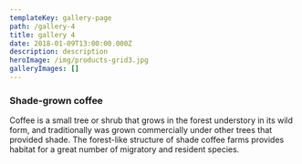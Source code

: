 ```yaml
---
templateKey: gallery-page
path: /gallery-4
title: gallery 4
date: 2018-01-09T13:00:00.000Z
description: description
heroImage: /img/products-grid3.jpg
galleryImages: []
---
```

### Shade-grown coffee

Coffee is a small tree or shrub that grows in the forest understory in its wild form, and traditionally was grown commercially under other trees that provided shade. The forest-like structure of shade coffee farms provides habitat for a great number of migratory and resident species.
